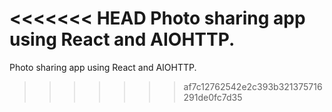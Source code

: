 <<<<<<< HEAD
Photo sharing app using React and AIOHTTP.
=======
Photo sharing app using React and AIOHTTP.
>>>>>>> af7c12762542e2c393b321375716291de0fc7d35
